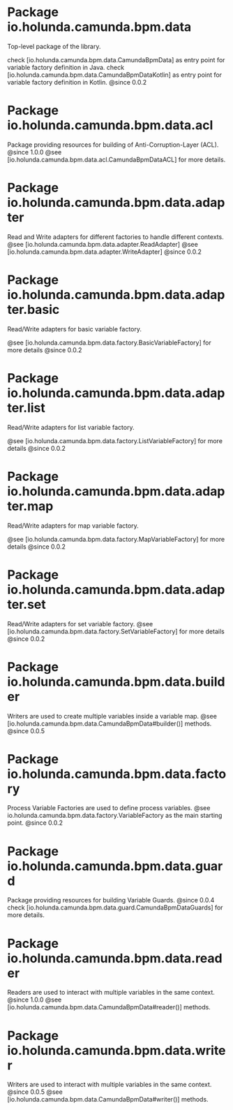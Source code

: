 # Package io.holunda.camunda.bpm.data

Top-level package of the library.

check [io.holunda.camunda.bpm.data.CamundaBpmData] as entry point for variable factory definition in Java.
check [io.holunda.camunda.bpm.data.CamundaBpmDataKotlin] as entry point for variable factory definition in Kotlin.
@since 0.0.2

# Package io.holunda.camunda.bpm.data.acl

Package providing resources for building of Anti-Corruption-Layer (ACL).
@since 1.0.0
@see [io.holunda.camunda.bpm.data.acl.CamundaBpmDataACL] for more details.

# Package io.holunda.camunda.bpm.data.adapter

Read and Write adapters for different factories to handle different contexts.
@see [io.holunda.camunda.bpm.data.adapter.ReadAdapter]
@see [io.holunda.camunda.bpm.data.adapter.WriteAdapter]
@since 0.0.2

# Package io.holunda.camunda.bpm.data.adapter.basic

Read/Write adapters for basic variable factory.

@see [io.holunda.camunda.bpm.data.factory.BasicVariableFactory] for more details
@since 0.0.2


# Package io.holunda.camunda.bpm.data.adapter.list

Read/Write adapters for list variable factory.

@see [io.holunda.camunda.bpm.data.factory.ListVariableFactory] for more details
@since 0.0.2

# Package io.holunda.camunda.bpm.data.adapter.map

Read/Write adapters for map variable factory.

@see [io.holunda.camunda.bpm.data.factory.MapVariableFactory] for more details
@since 0.0.2

# Package io.holunda.camunda.bpm.data.adapter.set

Read/Write adapters for set variable factory.
@see [io.holunda.camunda.bpm.data.factory.SetVariableFactory] for more details
@since 0.0.2

# Package io.holunda.camunda.bpm.data.builder

Writers are used to create multiple variables inside a variable map.
@see [io.holunda.camunda.bpm.data.CamundaBpmData#builder()] methods.
@since 0.0.5

# Package io.holunda.camunda.bpm.data.factory

Process Variable Factories are used to define process variables.
@see io.holunda.camunda.bpm.data.factory.VariableFactory as the main starting point.
@since 0.0.2

# Package io.holunda.camunda.bpm.data.guard

Package providing resources for building Variable Guards.
@since 0.0.4
check [io.holunda.camunda.bpm.data.guard.CamundaBpmDataGuards] for more details.

# Package io.holunda.camunda.bpm.data.reader

Readers are used to interact with multiple variables in the same context.
@since 1.0.0
@see [io.holunda.camunda.bpm.data.CamundaBpmData#reader()] methods.

# Package io.holunda.camunda.bpm.data.writer

Writers are used to interact with multiple variables in the same context.
@since 0.0.5
@see [io.holunda.camunda.bpm.data.CamundaBpmData#writer()] methods.
